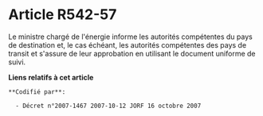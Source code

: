 # Article R542-57

Le ministre chargé de l'énergie informe les autorités compétentes du pays de destination et, le cas échéant, les autorités
compétentes des pays de transit et s'assure de leur approbation en utilisant le document uniforme de suivi.

**Liens relatifs à cet article**

	**Codifié par**:

	  - Décret n°2007-1467 2007-10-12 JORF 16 octobre 2007
